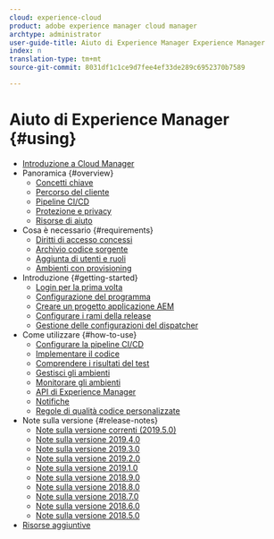 ```yaml
---
cloud: experience-cloud
product: adobe experience manager cloud manager
archtype: administrator
user-guide-title: Aiuto di Experience Manager Experience Manager
index: n
translation-type: tm+mt
source-git-commit: 8031df1c1ce9d7fee4ef33de289c6952370b7589

---
```



# Aiuto di Experience Manager {#using}

+ [Introduzione a Cloud Manager](introduction-to-cloud-manager.md)
+ Panoramica {#overview}
   + [Concetti chiave](key-concepts.md)
   + [Percorso del cliente](customer-journey.md)
   + [Pipeline CI/CD](ci-cd-pipeline.md)
   + [Protezione e privacy](security-and-privacy.md)
   + [Risorse di aiuto](help-resources.md)
+ Cosa è necessario {#requirements}
   + [Diritti di accesso concessi](access-rights-granted.md)
   + [Archivio codice sorgente](source-code-repository.md)
   + [Aggiunta di utenti e ruoli](setting-up-users-and-roles.md)
   + [Ambienti con provisioning](environments-provisioned.md)
+ Introduzione {#getting-started}
   + [Login per la prima volta](first-time-login.md)
   + [Configurazione del programma](setting-up-program.md)
   + [Creare un progetto applicazione AEM](create-an-application-project.md)
   + [Configurare i rami della release](configure-your-release-branches.md)
   + [Gestione delle configurazioni del dispatcher](dispatcher-configurations.md)
+ Come utilizzare {#how-to-use}
   + [Configurare la pipeline CI/CD](configuring-pipeline.md)
   + [Implementare il codice](deploying-code.md)
   + [Comprendere i risultati del test](understand-your-test-results.md)
   + [Gestisci gli ambienti](manage-your-environment.md)
   + [Monitorare gli ambienti](monitor-your-environments.md)
   + [API di Experience Manager](https://www.adobe.io/apis/experiencecloud/cloud-manager/docs.html)
   + [Notifiche](notifications.md)
   + [Regole di qualità codice personalizzate](custom-code-quality-rules.md)
+ Note sulla versione {#release-notes}
   + [Note sulla versione correnti (2019.5.0)](release-notes-current.md)
   + [Note sulla versione 2019.4.0](release-notes-2019-4-0.md)
   + [Note sulla versione 2019.3.0](release-notes-2019-3-0.md)
   + [Note sulla versione 2019.2.0](release-notes-2019-2-0.md)
   + [Note sulla versione 2019.1.0](release-notes-2019-1-0.md)
   + [Note sulla versione 2018.9.0](release-notes-2018-9-0.md)
   + [Note sulla versione 2018.8.0](release-notes-2018-8-0.md)
   + [Note sulla versione 2018.7.0](release-notes-2018-7-0.md)
   + [Note sulla versione 2018.6.0](release-notes-2018-6-0.md)
   + [Note sulla versione 2018.5.0](release-notes-2018-5-0.md)
+ [Risorse aggiuntive](additional-resources.md)

